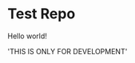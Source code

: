 # Test Repo
<!DOCTYPE html>
<html>
<head>
</head>
<body>
	<p>Hello world!</p>
	'THIS IS ONLY FOR DEVELOPMENT'
</body>
</html>
